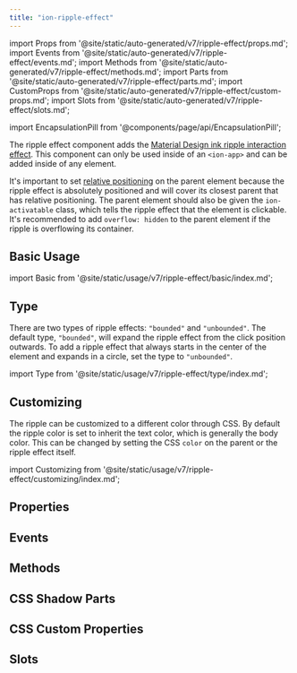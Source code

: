 ```yaml
---
title: "ion-ripple-effect"
---
```

import Props from '@site/static/auto-generated/v7/ripple-effect/props.md';
import Events from '@site/static/auto-generated/v7/ripple-effect/events.md';
import Methods from '@site/static/auto-generated/v7/ripple-effect/methods.md';
import Parts from '@site/static/auto-generated/v7/ripple-effect/parts.md';
import CustomProps from '@site/static/auto-generated/v7/ripple-effect/custom-props.md';
import Slots from '@site/static/auto-generated/v7/ripple-effect/slots.md';

import EncapsulationPill from '@components/page/api/EncapsulationPill';

<head>
  <title>ion-ripple-effect | Ripple Effect Button Component for Ionic Apps</title>
  <meta name="description" content="The ripple effect button component adds the Material Design ink ripple interaction effect. It can only be used in an ion-app and can be added to any component." />
</head>

<EncapsulationPill type="shadow" />


The ripple effect component adds the [Material Design ink ripple interaction effect](https://material.io/develop/web/supporting/ripple). This component can only be used inside of an `<ion-app>` and can be added inside of any element.

It's important to set [relative positioning](https://developer.mozilla.org/en-US/docs/Web/CSS/position) on the parent element because the ripple effect is absolutely positioned and will cover its closest parent that has relative positioning. The parent element should also be given the `ion-activatable` class, which tells the ripple effect that the element is clickable. It's recommended to add `overflow: hidden` to the parent element if the ripple is overflowing its container.


## Basic Usage

import Basic from '@site/static/usage/v7/ripple-effect/basic/index.md';

<Basic />


## Type

There are two types of ripple effects: `"bounded"` and `"unbounded"`. The default type, `"bounded"`, will expand the ripple effect from the click position outwards. To add a ripple effect that always starts in the center of the element and expands in a circle, set the type to `"unbounded"`.

import Type from '@site/static/usage/v7/ripple-effect/type/index.md';

<Type />


## Customizing

The ripple can be customized to a different color through CSS. By default the ripple color is set to inherit the text color, which is generally the body color. This can be changed by setting the CSS `color` on the parent or the ripple effect itself.

import Customizing from '@site/static/usage/v7/ripple-effect/customizing/index.md';

<Customizing />


## Properties
<Props />

## Events
<Events />

## Methods
<Methods />

## CSS Shadow Parts
<Parts />

## CSS Custom Properties
<CustomProps />

## Slots
<Slots />
